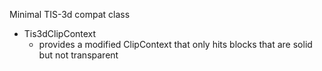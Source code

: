 Minimal TIS-3d compat class

- Tis3dClipContext
    - provides a modified ClipContext that only hits blocks that are solid but
      not transparent
